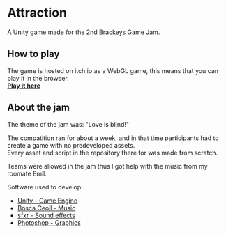 # Attraction
A Unity game made for the 2nd Brackeys Game Jam.

## How to play
The game is hosted on itch.io as a WebGL game, this means that you can play it in the browser.   
[**Play it here**](https://neobonde.itch.io/attraction)

## About the jam
The theme of the jam was: "Love is blind!"

The compatition ran for about a week, and in that time participants had to create a game with no predeveloped assets.   
Every asset and script in the repository there for was made from scratch.

Teams were allowed in the jam thus I got help with the music from my roomate Emil.

Software used to develop:
 * [Unity - Game Engine](https://unity3d.com/)
 * [Bosca Ceoil - Music](https://boscaceoil.net/)
 * [sfxr - Sound effects](https://www.bfxr.net/)
 * [Photoshop - Graphics](https://www.photoshop.com/)
 
